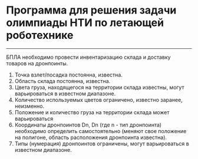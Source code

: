 # Программа для решения задачи олимпиады НТИ по летающей роботехнике

____________________________________________________________________

БПЛА необходимо провести инвентаризацию склада и доставку товаров на дронпоинты.
1. Точка взлет/посадка постоянна, известна.
2. Область склада постоянна, известна.
3. Цвета груза, находящегося на территории склада известны, могут варьироваться в известном диапазоне.
4. Количество используемых цветов ограничено, известно заранее, неизменно.
5. Положение и количество груза на территории склада может варьироваться
6. Координаты дронпоинтов Dn, Dn (где n - тип дронпоинта) необходимо определить самостоятельно (меняют свое положение на полигоне, область расположения дронпоинта известна).
7. Типы (нумерация) дронпоинтов ограничены, могут варьироваться в известном диапазоне.
